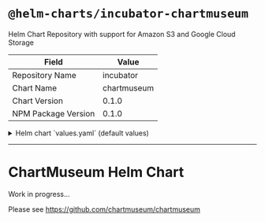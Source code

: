 # `@helm-charts/incubator-chartmuseum`

Helm Chart Repository with support for Amazon S3 and Google Cloud Storage

| Field               | Value       |
| ------------------- | ----------- |
| Repository Name     | incubator   |
| Chart Name          | chartmuseum |
| Chart Version       | 0.1.0       |
| NPM Package Version | 0.1.0       |

<details>

<summary>Helm chart `values.yaml` (default values)</summary>

```yaml
replicaCount: 1
image:
  repository: chartmuseum/chartmuseum
  tag: v0.1.0
  pullPolicy: IfNotPresent
service:
  type: ClusterIP
  externalPort: 8080
  internalPort: 8080
resources:
  limits:
    cpu: 100m
    memory: 128Mi
  requests:
    cpu: 80m
    memory: 64Mi
```

</details>

---

# ChartMuseum Helm Chart

Work in progress...

Please see https://github.com/chartmuseum/chartmuseum
